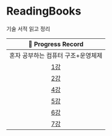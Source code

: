 # ReadingBooks

기술 서적 읽고 정리

|                           📍 Progress Record                            |
|:-----------------------------------------------------------------------:|
|                           혼자 공부하는 컴퓨터 구조+운영체제                           |
| [1강](https://github.com/yunji1201/ReadingBooks/blob/main/computer/1.md) |
| [2강](https://github.com/yunji1201/ReadingBooks/blob/main/computer/2.md) |
| [4강](https://github.com/yunji1201/ReadingBooks/blob/main/computer/4.md) |
| [5강](https://github.com/yunji1201/ReadingBooks/blob/main/computer/5.md) |
| [6강](https://github.com/yunji1201/ReadingBooks/blob/main/computer/6.md) |
| [7강](https://github.com/yunji1201/ReadingBooks/blob/main/computer/7.md) |